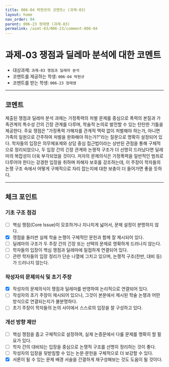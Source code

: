 ```yaml
---
title: 006-04 박현규의 코멘트c (과제-03) 
layout: home
nav_order: 04
parent: 006-23 정태영 (과제-03)
permalink: /asmt-03/006-23/comment-006-04
---
```


# 과제-03 쟁점과 딜레마 분석에 대한 코멘트

- 대상과제: `과제-03 쟁점과 딜레마 분석`
- 코멘트를 제공하는 학생: `006-04 박현규`
- 코멘트를 받는 학생: `006-23 정태영`

---

## 코멘트

제출된 쟁점과 딜레마 분석 과제는 가정폭력의 처벌 문제를 중심으로 폭력의 본질과 가족관계의 특수성 간의 긴장 관계를 다루며, 학술적 논의로 발전할 수 있는 탄탄한 기틀을 제공한다. 주요 쟁점은 "가정폭력 가해자를 관계적 맥락 없이 처벌해야 하는가, 아니면 가족의 일원으로 간주하여 처벌을 완화해야 하는가?"라는 질문으로 명확히 설정되어 있다. 학자들의 입장은 의무체포제와 상담 중심 접근법이라는 상반된 관점을 통해 구체적으로 정리되었으나, 두 입장 간의 긴장 관계와 논쟁적 구조가 더 선명히 드러났다면 딜레마의 복잡성이 더욱 부각되었을 것이다. 저자의 문제의식은 가정폭력을 일반적인 범죄로 다루어야 한다는 강경한 입장을 취하며 피해자 보호를 강조하는데, 이 주장이 학자들의 논쟁 구조 속에서 어떻게 구체적으로 자리 잡는지에 대한 보충이 더 들어가면 좋을 듯하다.

---

## 체크 포인트

### **기초 구조 점검**
- [ ] 핵심 쟁점(Core Issue)이 모호하거나 지나치게 넓어서, 문제 설정이 분명하지 않다.
- [x] 쟁점을 둘러싼 실제 학술 논쟁이 구체적인 문헌과 함께 잘 제시되어 있다.
- [ ] 딜레마의 구조가 두 주장 간의 긴장 또는 선택의 문제로 명확하게 드러나지 않는다.
- [ ] 학자들의 입장이 핵심 쟁점과 딜레마에 밀접하게 연결되어 있다.
- [ ] 관련 학자들의 입장 정리가 단순 나열에 그치고 있으며, 논쟁적 구조(찬반, 대비 등)가 드러나지 않는다.

### **작성자의 문제의식 및 초기 주장**
- [x] 작성자의 문제의식이 쟁점과 딜레마를 반영하여 논리적으로 연결되어 있다.
- [ ] 작성자의 초기 주장이 제시되어 있으나, 그것이 본문에서 제시된 학술 논쟁과 어떤 방식으로 연결되는지가 불분명하다.
- [ ] 초기 주장이 학자들의 논의 사이에서 스스로의 입장을 잘 구성하고 있다.

### **개선 방향 제안**
- [ ] 핵심 쟁점을 좁고 구체적으로 설정하여, 실제 논증문에서 다룰 문제를 명확히 할 필요가 있다.
- [ ] 학자 간의 대비되는 입장을 중심으로 논쟁적 구조를 선명히 정리하는 것이 좋다.
- [ ] 작성자의 입장을 뒷받침할 수 있는 논문·문헌을 구체적으로 더 보강할 수 있다.
- [x] 서론이 될 수 있는 문제 배경 서술을 간결하게 재구성해보는 것도 도움이 될 것이다.
